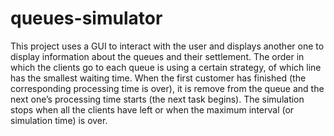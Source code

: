# queues-simulator

This project uses a GUI to interact with the user and displays another one to display information about the queues and their settlement.
The order in which the clients go to each queue is using a certain strategy, of which line has the smallest waiting time. When the first customer has finished (the corresponding processing time is over), it is remove from the queue and the next one’s processing time starts (the next task begins).
The simulation stops when all the clients have left or when the maximum interval (or simulation time) is over.
